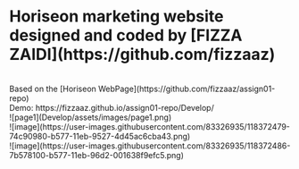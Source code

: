 <h1> Horiseon marketing website designed and coded by [FIZZA ZAIDI](https://github.com/fizzaaz)</h1><br>
Based on the [Horiseon WebPage](https://github.com/fizzaaz/assign01-repo)<br>
Demo: https://fizzaaz.github.io/assign01-repo/Develop/<br>
![page1](Develop/assets/images/page1.png)<br>
![image](https://user-images.githubusercontent.com/83326935/118372479-74c90980-b577-11eb-9527-4d45ac6cba43.png)<br>
![image](https://user-images.githubusercontent.com/83326935/118372486-7b578100-b577-11eb-96d2-001638f9efc5.png)<br>

